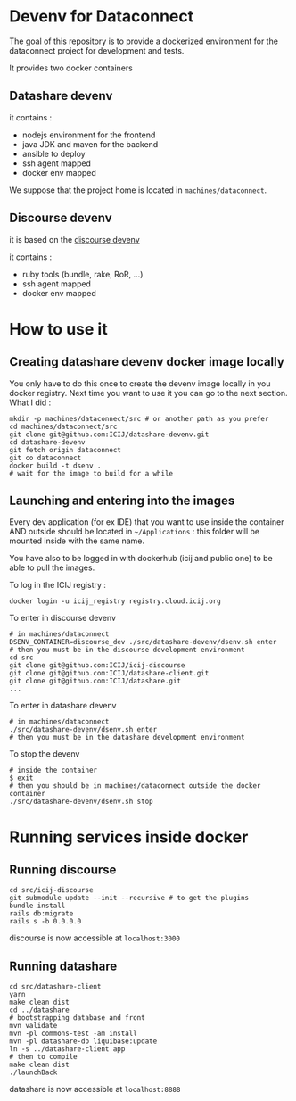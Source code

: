 # Devenv for Dataconnect

The goal of this repository is to provide a dockerized environment for the dataconnect project for development and tests. 

It provides two docker containers

## Datashare devenv

it contains :

- nodejs environment for the frontend
- java JDK and maven for the backend
- ansible to deploy
- ssh agent mapped
- docker env mapped

We suppose that the project home is located in `machines/dataconnect`.

## Discourse devenv 

it is based on the [discourse devenv](https://github.com/discourse/discourse_docker)

it contains : 

- ruby tools (bundle, rake, RoR, ...) 
- ssh agent mapped
- docker env mapped

# How to use it

## Creating datashare devenv docker image locally

You only have to do this once to create the devenv image locally in you docker registry. Next time you want to use it you can go to the next section. 
What I did : 

```shell script
mkdir -p machines/dataconnect/src # or another path as you prefer
cd machines/dataconnect/src
git clone git@github.com:ICIJ/datashare-devenv.git
cd datashare-devenv
git fetch origin dataconnect
git co dataconnect
docker build -t dsenv .
# wait for the image to build for a while
```

## Launching and entering into the images

Every dev application (for ex IDE) that you want to use inside the container
AND outside should be located in `~/Applications` : this folder will be mounted inside 
with the same name.

You have also to be logged in with dockerhub (icij and public one) to be able to pull the images.

To log in the ICIJ registry : 

```shell script
docker login -u icij_registry registry.cloud.icij.org
```

To enter in discourse devenv
```shell script
# in machines/dataconnect
DSENV_CONTAINER=discourse_dev ./src/datashare-devenv/dsenv.sh enter
# then you must be in the discourse development environment
cd src
git clone git@github.com:ICIJ/icij-discourse
git clone git@github.com:ICIJ/datashare-client.git
git clone git@github.com:ICIJ/datashare.git
...
```

To enter in datashare devenv

```shell script
# in machines/dataconnect
./src/datashare-devenv/dsenv.sh enter
# then you must be in the datashare development environment
```

To stop the devenv
```shell script
# inside the container
$ exit
# then you should be in machines/dataconnect outside the docker container
./src/datashare-devenv/dsenv.sh stop
```

# Running services inside docker

## Running discourse

```shell script
cd src/icij-discourse
git submodule update --init --recursive # to get the plugins
bundle install
rails db:migrate
rails s -b 0.0.0.0
```
discourse is now accessible at `localhost:3000`

## Running datashare

```shell script
cd src/datashare-client
yarn
make clean dist
cd ../datashare
# bootstrapping database and front
mvn validate
mvn -pl commons-test -am install
mvn -pl datashare-db liquibase:update
ln -s ../datashare-client app
# then to compile
make clean dist
./launchBack
```
datashare is now accessible at `localhost:8888`
